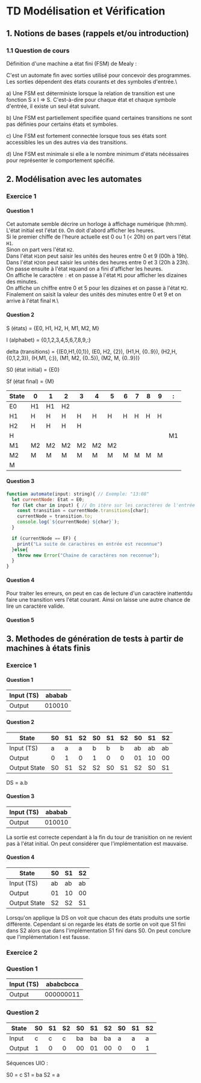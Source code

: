 # TD Modélisation et Vérification

## 1. Notions de bases (rappels et/ou introduction)

### 1.1 Question de cours

Définition d'une machine a état fini (FSM) de Mealy :

C'est un automate fin avec sorties utilisé pour concevoir des programmes. Les sorties dépendent des états courants et des symboles d'entrée.\

a) Une FSM est déterministe lorsque la relation de transition est une fonction S x I => S. C'est-à-dire pour chaque état et chaque symbole d'entrée, il existe un seul état suivant.

b) Une FSM est partiellement specifiée quand certaines transitions ne sont pas définies pour certains états et symboles.

c) Une FSM est fortement connectée lorsque tous ses états sont accessibles les un des autres via des transitions.

d) Une FSM est minimale si elle a le nombre minimum d'états nécéssaires pour représenter le comportement spécifié.

## 2. Modélisation avec les automates

### Exercice 1

#### Question 1

Cet automate semble décrire un horloge à affichage numérique (hh:mm).\
L'état initial est l'état `E0`. On doit d'abord afficher les heures.\
Si le premier chiffe de l'heure actuelle est 0 ou 1 (< 20h) on part vers l'état `H1`.\
Sinon on part vers l'état `H2`.\
Dans l'état `H1`on peut saisir les unités des heures entre 0 et 9 (00h à 19h).\
Dans l'état `H2`on peut saisir les unités des heures entre 0 et 3 (20h à 23h).\
On passe ensuite à l'état `H`quand on a fini d'afficher les heures.\
On affiche le caractère `:` et on passe à l'état `M1` pour afficher les dizaines des minutes.\
On affiche un chiffre entre 0 et 5 pour les dizaines et on passe à l'état `M2`.\
Finalement on saisit la valeur des unités des minutes entre 0 et 9 et on arrive à l'état final `M`.\

#### Question 2

S (états) = {E0, H1, H2, H, M1, M2, M}

I (alphabet) = {0,1,2,3,4,5,6,7,8,9,:}

delta (transitions) = {(E0,H1,{0,1}), (E0, H2, {2}), (H1,H, {0..9}), (H2,H, {0,1,2,3}), (H,M1, {:}), (M1, M2, {0..5}), (M2, M, {0..9})}

S0 (état initial) = {E0}

Sf (état final) = {M}

| State | 0  | 1  | 2  | 3  | 4  | 5  | 6 | 7 | 8 | 9 | :  |
|-------|----|----|----|----|----|----|---|---|---|---|----|
| E0    | H1 | H1 | H2 |    |    |    |   |   |   |   |    |
| H1    | H  | H  | H  | H  | H  | H  | H | H | H | H |    |
| H2    | H  | H  | H  | H  |    |    |   |   |   |   |    |
| H     |    |    |    |    |    |    |   |   |   |   | M1 |
| M1    | M2 | M2 | M2 | M2 | M2 | M2 |   |   |   |   |    |
| M2    | M  | M  | M  | M  | M  | M  | M | M | M | M |    |
| M     |    |    |    |    |    |    |   |   |   |   |    |

#### Question 3

```JavaScript
function automate(input: string){ // Exemple: "13:08"
  let currentNode: Etat = E0;
  for (let char in input) { // On itère sur les caractères de l'entrée
    const transition = currentNode.transitions[char];
    currentNode = transition.to;
    console.log(`${currentNode} ${char}`);
  }

  if (currentNode == EF) {
    print("La suite de caractères en entrée est reconnue")
  }else{
    throw new Error("Chaine de caractères non reconnue");
  }
}
```

#### Question 4

Pour traiter les erreurs, on peut en cas de lecture d'un caractère inattentdu faire une transition vers l'état courant. Ainsi on laisse une autre chance de lire un caractère valide.

#### Question 5


## 3. Methodes de génération de tests à partir de machines à états finis

### Exercice 1

#### Question 1

| Input (TS) | ababab |
|------------|--------|
| Output     | 010010 |

#### Question 2

| State       | S0 | S1 | S2 | S0 | S1 | S2 | S0 | S1 | S2 |
|-------------|----|----|----|----|----|----|----|----|----|
| Input (TS)  | a  | a  | a  | b  | b  | b  | ab | ab | ab |
| Output      | 0  | 1  | 0  | 1  | 0  | 0  | 01 | 10 | 00 |
| Output State| S0 | S1 | S2 | S2 | S0 | S1 | S2 | S0 | S1 |

DS = a.b

#### Question 3

| Input (TS) | ababab |
|------------|--------|
| Output     | 010010 |

La sortie est correcte cependant à la fin du tour de tranisition on ne revient pas à l'état initial. On peut considérer que l'implémentation est mauvaise.

#### Question 4

| State       | S0 | S1 | S2 |
|-------------|----|----|----|
| Input (TS)  | ab | ab | ab |
| Output      | 01 | 10 | 00 |
| Output State| S2 | S2 | S1 |

Lorsqu'on applique la DS on voit que chacun des états produits une sortie différente. Cependant si on regarde les états de sortie on voit que S1 fini dans S2 alors que dans l'implémentation S1 fini dans S0. On peut conclure que l'implémentation I est fausse.


### Exercice 2

### Question 1

| Input (TS) | ababcbcca |
|------------|-----------|
| Output     | 000000011 |

### Question 2

| State  | S0 | S1 | S2 | S0 | S1 | S2 | S0 | S1 | S2 |
|--------|----|----|----|----|----|----|----|----|----|
| Input  | c  | c  | c  | ba | ba | ba | a  | a  | a  |
| Output | 1  | 0  | 0  | 00 | 01 | 00 | 0  | 0  | 1  |

Séquences UIO :

S0 = c
S1 = ba
S2 = a